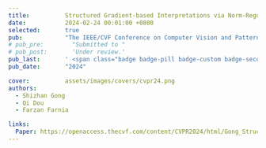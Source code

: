 ```yaml
---
title:          Structured Gradient-based Interpretations via Norm-Regularized Adversarial Training
date:           2024-02-24 00:01:00 +0800
selected:       true
pub:            "The IEEE/CVF Conference on Computer Vision and Pattern Recognition (CVPR)"
# pub_pre:        "Submitted to "
# pub_post:       'Under review.'
pub_last:       ' <span class="badge badge-pill badge-custom badge-secondary">Conference</span><span class="badge badge-pill badge-custom badge-warning">Poster</span>'
pub_date:       "2024"

cover:          assets/images/covers/cvpr24.png
authors:
  - Shizhan Gong
  - Qi Dou
  - Farzan Farnia

links:
  Paper: https://openaccess.thecvf.com/content/CVPR2024/html/Gong_Structured_Gradient-based_Interpretations_via_Norm-Regularized_Adversarial_Training_CVPR_2024_paper.html
---
```

